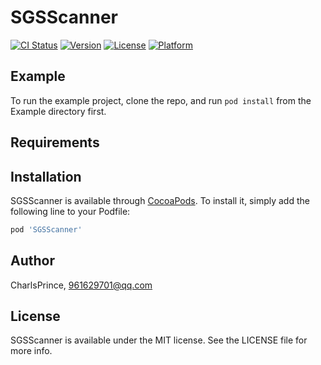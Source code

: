# SGSScanner

[![CI Status](http://img.shields.io/travis/CharlsPrince/SGSScanner.svg?style=flat)](https://travis-ci.org/CharlsPrince/SGSScanner)
[![Version](https://img.shields.io/cocoapods/v/SGSScanner.svg?style=flat)](http://cocoapods.org/pods/SGSScanner)
[![License](https://img.shields.io/cocoapods/l/SGSScanner.svg?style=flat)](http://cocoapods.org/pods/SGSScanner)
[![Platform](https://img.shields.io/cocoapods/p/SGSScanner.svg?style=flat)](http://cocoapods.org/pods/SGSScanner)

## Example

To run the example project, clone the repo, and run `pod install` from the Example directory first.

## Requirements

## Installation

SGSScanner is available through [CocoaPods](http://cocoapods.org). To install
it, simply add the following line to your Podfile:

```ruby
pod 'SGSScanner'
```

## Author

CharlsPrince, 961629701@qq.com

## License

SGSScanner is available under the MIT license. See the LICENSE file for more info.
